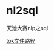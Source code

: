 # nl2sql
天池大赛nlp之sql


[tok文件路径](https://www.dropbox.com/sh/zyzpy44aan8gocy/AAC3C60hBQrN7YE2ol_g9_jba?dl=0)
